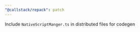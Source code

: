```yaml
---
"@callstack/repack": patch
---
```


Include `NativeScriptManger.ts` in distributed files for codegen
